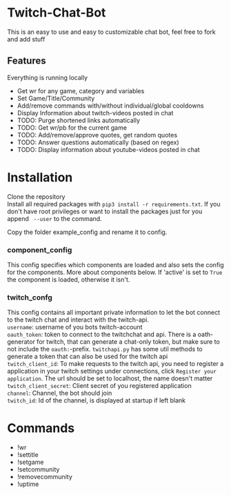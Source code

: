 # Twitch-Chat-Bot
This is an easy to use and easy to customizable chat bot, feel free to fork and add stuff

## Features
Everything is running locally

- Get wr for any game, category and variables
- Set Game/Title/Community
- Add/remove commands with/without individual/global cooldowns
- Display Information about twitch-videos posted in chat
- TODO: Purge shortened links automatically
- TODO: Get wr/pb for the current game
- TODO: Add/remove/approve quotes, get random quotes
- TODO: Answer questions automatically (based on regex)
- TODO: Display information about youtube-videos posted in chat

# Installation
Clone the repository  
Install all required packages with `pip3 install -r requirements.txt`. If you don't have root privileges or want to install the packages just for you append ` --user` to the command.

Copy the folder example_config and rename it to config.
### component_config
This config specifies which components are loaded and also sets the config for the components. More about components below. If 'active' is set to `True` the component is loaded, otherwise it isn't.
### twitch_confg
This config contains all important private information to let the bot connect to the twitch chat and interact with the twitch-api.  
`username`: username of you bots twitch-account  
`oauth_token`: token to connect to the twitchchat and api. There is a oath-generator for twitch, that can generate a chat-only token, but make sure to not include the `oauth:`-prefix. `twitchapi.py` has some util methods to generate a token that can also be used for the twitch api  
`twitch_client_id`: To make requests to the twitch api, you need to register a application in your twitch settings under connections, click `Register your application`. The url should be set to localhost, the name doesn't matter  
`twitch_client_secret`: Client secret of you registered application  
`channel`: Channel, the bot should join  
`twitch_id`: Id of the channel, is displayed at startup if left blank

# Commands

- !wr
- !settitle
- !setgame
- !setcommunity
- !removecommunity
- !uptime